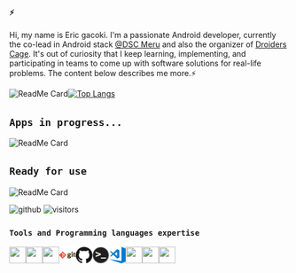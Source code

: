 #### :zap:
Hi, my name is Eric gacoki. I'm a passionate Android developer, currently the co-lead in Android stack [@DSC Meru](https://twitter.com/DscMeru) and also the organizer of [Droiders Cage](https://github.com/Droiders-Cage). It's out of curiosity that I keep learning, implementing, and participating in teams to come up with software solutions for real-life problems. The content below describes me more.:zap:

<!--
**Ericgacoki/Ericgacoki** is a ✨ _special_ ✨ repository because its `README.md` (this file) appears on your profile.

Here are some ideas to get you started:

- 🔭 I’m currently working on..
- 🌱 I’m currently learning .
- 👯 I’m looking to collaborate on.
- 🤔 I’m looking for help with .
- 💬 Ask me about.
- 📫 How to reach me: .
- 😄 Pronouns:
- ⚡ Fun facts:
 -->


![ReadMe Card](https://github-readme-stats.codestackr.vercel.app/api?username=Ericgacoki&show_icons=true&theme=radical)[![Top Langs](https://github-readme-stats.vercel.app/api/top-langs/?username=Ericgacoki&layout=compact&theme=radical)](https://github.com/Ericgacoki/)

## `Apps in progress...`

![ReadMe Card](https://github-readme-stats.vercel.app/api/pin/?username=Ericgacoki&repo=Pro-notes&theme=cobalt)

## `Ready for use`

![ReadMe Card](https://github-readme-stats.vercel.app/api/pin/?username=Ericgacoki&repo=uscc_test_record&theme=merko)

![github](https://img.shields.io/github/followers/Ericgacoki?style=plastic)
![visitors](https://visitor-badge.glitch.me/badge?page_id=page.id)


### `Tools and Programming languages expertise`

<img align="left" width="30px" height="30px" src="https://user-images.githubusercontent.com/54077752/98839341-772a9980-2456-11eb-81fd-7eccd5fdc6ee.png" />

<img align="left" width="30px" height="30px" src="https://user-images.githubusercontent.com/54077752/98841391-19e41780-2459-11eb-96c8-ab2640450a4d.png" />
<img align="left" width="30px" height="30px" src="https://user-images.githubusercontent.com/54077752/98841689-895a0700-2459-11eb-8031-cdaef6c18b96.png" />

<img align="left" alt="Git" width="30px" src="https://raw.githubusercontent.com/github/explore/80688e429a7d4ef2fca1e82350fe8e3517d3494d/topics/git/git.png" />

<img align="left" alt="GitHub" width="30px" src="https://raw.githubusercontent.com/github/explore/78df643247d429f6cc873026c0622819ad797942/topics/github/github.png" />

<img align="left" alt="Terminal" width="30px" src="https://raw.githubusercontent.com/github/explore/80688e429a7d4ef2fca1e82350fe8e3517d3494d/topics/terminal/terminal.png" />

<img align="left" alt="Visual Studio Code" width="30px" src="https://raw.githubusercontent.com/github/explore/80688e429a7d4ef2fca1e82350fe8e3517d3494d/topics/visual-studio-code/visual-studio-code.png" />

<img align="left" width="30px" height="30px" src="https://user-images.githubusercontent.com/54077752/98841377-13ee3680-2459-11eb-88b9-1fb6437b8c29.png" />
<img align="left" width="30px" height="30px" src="https://user-images.githubusercontent.com/54077752/98842684-fde17580-245a-11eb-97b7-c8ec75a88f58.png" />
<img align="left" width="30px" height="30px" src="https://user-images.githubusercontent.com/54077752/98843138-9a0b7c80-245b-11eb-81c5-11ea4514a62c.png" />


